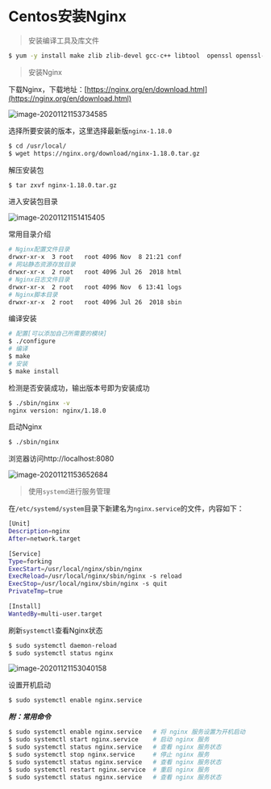# Centos安装Nginx

> 安装编译工具及库文件

```sh
$ yum -y install make zlib zlib-devel gcc-c++ libtool  openssl openssl-devel
```

> 安装Nginx

下载Nginx，下载地址：[https://nginx.org/en/download.html](https://nginx.org/en/download.html)

![image-20201121153734585](https://oss-blog.myjerry.cn/files/image-20201121153734585.png)

选择所要安装的版本，这里选择最新版`nginx-1.18.0`

```sh
$ cd /usr/local/
$ wget https://nginx.org/download/nginx-1.18.0.tar.gz
```

解压安装包

```sh
$ tar zxvf nginx-1.18.0.tar.gz
```

进入安装包目录

![image-20201121151415405](https://oss-blog.myjerry.cn/files/image-20201121151415405.png)

常用目录介绍

```sh
# Nginx配置文件目录
drwxr-xr-x  3 root   root 4096 Nov  8 21:21 conf
# 网站静态资源存放目录
drwxr-xr-x  2 root   root 4096 Jul 26  2018 html
# Nginx日志文件目录
drwxr-xr-x  2 root   root 4096 Nov  6 13:41 logs
# Nginx脚本目录
drwxr-xr-x  2 root   root 4096 Jul 26  2018 sbin
```

编译安装

```sh
# 配置[可以添加自己所需要的模块]
$ ./configure
# 编译
$ make
# 安装
$ make install
```

检测是否安装成功，输出版本号即为安装成功

```sh
$ ./sbin/nginx -v
nginx version: nginx/1.18.0
```

启动Nginx

```sh
$ ./sbin/nginx
```

浏览器访问http://localhost:8080

![image-20201121153652684](https://oss-blog.myjerry.cn/files/image-20201121153652684.png)

> 使用`systemd`进行服务管理

在`/etc/systemd/system`目录下新建名为`nginx.service`的文件，内容如下：

```sh
[Unit]
Description=nginx
After=network.target
  
[Service]
Type=forking
ExecStart=/usr/local/nginx/sbin/nginx
ExecReload=/usr/local/nginx/sbin/nginx -s reload
ExecStop=/usr/local/nginx/sbin/nginx -s quit
PrivateTmp=true
  
[Install]
WantedBy=multi-user.target
```

刷新`systemctl`查看Nginx状态

```sh
$ sudo systemctl daemon-reload
$ sudo systemctl status nginx
```

![image-20201121153040158](https://oss-blog.myjerry.cn/files/image-20201121153040158.png)

设置开机启动

```sh
$ sudo systemctl enable nginx.service
```

***附：常用命令***

```sh
$ sudo systemctl enable nginx.service   # 将 nginx 服务设置为开机启动
$ sudo systemctl start nginx.service    # 启动 nginx 服务
$ sudo systemctl status nginx.service   # 查看 nginx 服务状态
$ sudo systemctl stop nginx.service     # 停止 nginx 服务
$ sudo systemctl status nginx.service   # 查看 nginx 服务状态
$ sudo systemctl restart nginx.service  # 重启 nginx 服务
$ sudo systemctl status nginx.service   # 查看 nginx 服务状态
```

<Vssue :title="$title" />